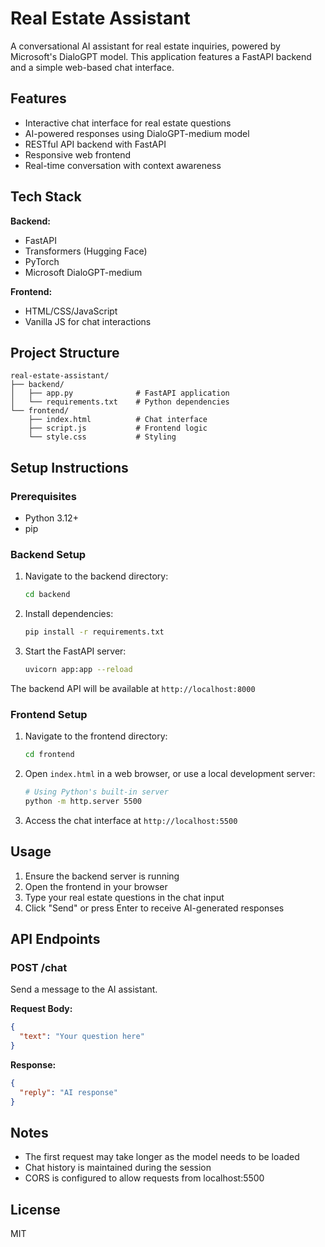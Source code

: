 # Real Estate Assistant

A conversational AI assistant for real estate inquiries, powered by Microsoft's DialoGPT model. This application features a FastAPI backend and a simple web-based chat interface.

## Features

- Interactive chat interface for real estate questions
- AI-powered responses using DialoGPT-medium model
- RESTful API backend with FastAPI
- Responsive web frontend
- Real-time conversation with context awareness

## Tech Stack

**Backend:**
- FastAPI
- Transformers (Hugging Face)
- PyTorch
- Microsoft DialoGPT-medium

**Frontend:**
- HTML/CSS/JavaScript
- Vanilla JS for chat interactions

## Project Structure

```
real-estate-assistant/
├── backend/
│   ├── app.py              # FastAPI application
│   └── requirements.txt    # Python dependencies
└── frontend/
    ├── index.html          # Chat interface
    ├── script.js           # Frontend logic
    └── style.css           # Styling
```

## Setup Instructions

### Prerequisites

- Python 3.12+
- pip

### Backend Setup

1. Navigate to the backend directory:
   ```bash
   cd backend
   ```

2. Install dependencies:
   ```bash
   pip install -r requirements.txt
   ```

3. Start the FastAPI server:
   ```bash
   uvicorn app:app --reload
   ```

The backend API will be available at `http://localhost:8000`

### Frontend Setup

1. Navigate to the frontend directory:
   ```bash
   cd frontend
   ```

2. Open `index.html` in a web browser, or use a local development server:
   ```bash
   # Using Python's built-in server
   python -m http.server 5500
   ```

3. Access the chat interface at `http://localhost:5500`

## Usage

1. Ensure the backend server is running
2. Open the frontend in your browser
3. Type your real estate questions in the chat input
4. Click "Send" or press Enter to receive AI-generated responses

## API Endpoints

### POST /chat

Send a message to the AI assistant.

**Request Body:**
```json
{
  "text": "Your question here"
}
```

**Response:**
```json
{
  "reply": "AI response"
}
```

## Notes

- The first request may take longer as the model needs to be loaded
- Chat history is maintained during the session
- CORS is configured to allow requests from localhost:5500

## License

MIT
